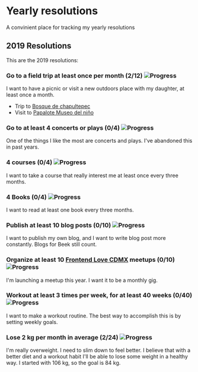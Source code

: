 # Yearly resolutions
A convinient place for tracking my yearly resolutions

## 2019 Resolutions
This are the 2019 resolutions:

### Go to a field trip at least once per month (2/12) ![Progress](http://progressed.io/bar/8)
I want to have a picnic or visit a new outdoors place with my daughter, at least once a month.

- Trip to [Bosque de chapultepec](https://www.google.com/maps/place/Bosque+de+Chapultepec/@19.4194815,-99.1916445,17z/data=!3m1!4b1!4m5!3m4!1s0x85d1ff574549573f:0x42e2e5c1a219c3af!8m2!3d19.4194815!4d-99.1894558)
- Visit to [Papalote Museo del niño](https://www.google.com/maps/place/Papalote+Museo+del+Ni%C3%B1o/@19.4116523,-99.1947372,15z/data=!4m2!3m1!1s0x0:0xef24f33f16b9a87d?ved=2ahUKEwiYs6SE1KjgAhUKCKwKHb4tC48Q_BIwInoECAUQCA)

### Go to at least 4 concerts or plays (0/4) ![Progress](http://progressed.io/bar/0)
One of the things I like the most are concerts and plays. I've abandoned this in past years.

### 4 courses (0/4) ![Progress](http://progressed.io/bar/0)
I want to take a course that really interest me at least once every three months.

### 4 Books (0/4) ![Progress](http://progressed.io/bar/0)
I want to read at least one book every three months.

### Publish at least 10 blog posts (0/10) ![Progress](http://progressed.io/bar/0)
I want to publish my own blog, and I want to write blog post more constantly. Blogs for Beek still count.

### Organize at least 10 [Frontend Love CDMX](https://www.meetup.com/Frontend-Love-CDMX/) meetups (0/10) ![Progress](http://progressed.io/bar/0)
I'm launching a meetup this year. I want it to be a monthly gig.

### Workout at least 3 times per week, for at least 40 weeks (0/40) ![Progress](http://progressed.io/bar/0)
I want to make a workout routine. The best way to accomplish this is by setting weekly goals.

### Lose 2 kg per month in average (2/24) ![Progress](http://progressed.io/bar/8)
I'm really overweight. I need to slim down to feel better. I believe that with a better diet and a workout habit I'll be able to lose some weight in a healthy way. I started with 106 kg, so the goal is 84 kg.
